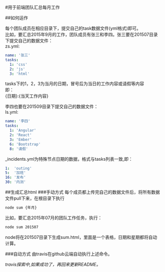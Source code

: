 #用于前端团队汇总每月工作

##如何运作  

每个团队成员在相应目录下，提交自己的task数据文件(yml格式)即可。  
比如，要汇总2015年9月的工作，团队成员有张三和李四。张三要在201507目录下提交自己的数据文件：  
zs.yml:

```yml
name: '张三'
tasks:
  1: 'css'
  2: 'js'
  3: 'html'
```
tasks下的1，2，3为当月的日期，冒号后为当日的工作内容或请假等内容  
即：  
{日期}:{当天工作内容}  
  
李四也要在201509目录下提交自己的数据文件：  
ls.yml:  

```yml
name: '李四'
tasks:
  1: 'Angular'
  2: 'React'
  3: 'Ember'
  6: 'Bootstrap'
  8: '请假'
```

_incidents.yml为特殊节点日期的数据，格式与tasks列表一致,即：  


```yml
1:  'outing'
5:  '加班'
16: '发布'
30: '内测'
```

##生成汇总html
###手动方式
每个成员都上传完自己的数据文件后，将所有数据文件pull下来，在根目录下执行  
```bash
node sum {年月} 
```
比如，要汇总2015年07月的团队工作任务，执行：  
```bash
node sum 201507
```
node将在201507目录下生成sum.html，里面是一个表格，日期和星期都将自动计算。

###自动方式
由travis在github云端自动执行上述命令。

*travis探索中,如果成功了，再回来更新README。*
